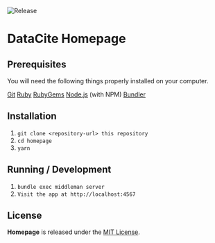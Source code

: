 ![Release](https://github.com/datacite/homepage/workflows/Release/badge.svg)

# DataCite Homepage

## Prerequisites

You will need the following things properly installed on your computer.

[Git](https://git-scm.com/book/en/v2/Getting-Started-Installing-Git)
[Ruby](https://www.ruby-lang.org/en/)
[RubyGems](https://rubygems.org/)
[Node.js](https://nodejs.org/en/) (with NPM)
[Bundler](https://bundler.io/)

## Installation

1. `git clone <repository-url> this repository`
2. `cd homepage`
3. `yarn`

## Running / Development

1. `bundle exec middleman server`
2. `Visit the app at http://localhost:4567`

## License

**Homepage** is released under the [MIT License](https://github.com/datacite/homepage/blob/master/LICENSE.md).
